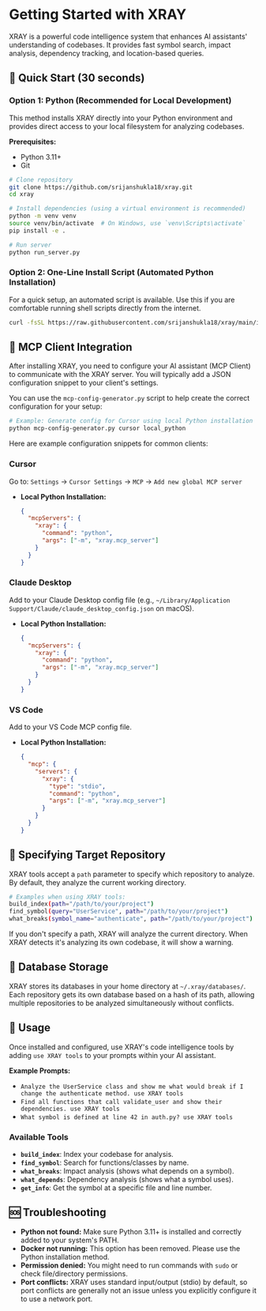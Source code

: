 # Getting Started with XRAY

XRAY is a powerful code intelligence system that enhances AI assistants' understanding of codebases. It provides fast symbol search, impact analysis, dependency tracking, and location-based queries.

## 🚀 Quick Start (30 seconds)

### Option 1: Python (Recommended for Local Development)

This method installs XRAY directly into your Python environment and provides direct access to your local filesystem for analyzing codebases.

**Prerequisites:**
*   Python 3.11+
*   Git

```bash
# Clone repository
git clone https://github.com/srijanshukla18/xray.git
cd xray

# Install dependencies (using a virtual environment is recommended)
python -m venv venv
source venv/bin/activate  # On Windows, use `venv\Scripts\activate`
pip install -e .

# Run server
python run_server.py
```

### Option 2: One-Line Install Script (Automated Python Installation)

For a quick setup, an automated script is available. Use this if you are comfortable running shell scripts directly from the internet.

```bash
curl -fsSL https://raw.githubusercontent.com/srijanshukla18/xray/main/install.sh | bash
```

## 🔌 MCP Client Integration

After installing XRAY, you need to configure your AI assistant (MCP Client) to communicate with the XRAY server. You will typically add a JSON configuration snippet to your client's settings.

You can use the `mcp-config-generator.py` script to help create the correct configuration for your setup:

```bash
# Example: Generate config for Cursor using local Python installation
python mcp-config-generator.py cursor local_python
```

Here are example configuration snippets for common clients:

### Cursor

Go to: `Settings` → `Cursor Settings` → `MCP` → `Add new global MCP server`

*   **Local Python Installation:**
    ```json
    {
      "mcpServers": {
        "xray": {
          "command": "python",
          "args": ["-m", "xray.mcp_server"]
        }
      }
    }
    ```

### Claude Desktop

Add to your Claude Desktop config file (e.g., `~/Library/Application Support/Claude/claude_desktop_config.json` on macOS).

*   **Local Python Installation:**
    ```json
    {
      "mcpServers": {
        "xray": {
          "command": "python",
          "args": ["-m", "xray.mcp_server"]
        }
      }
    }
    ```

### VS Code

Add to your VS Code MCP config file.

*   **Local Python Installation:**
    ```json
    {
      "mcp": {
        "servers": {
          "xray": {
            "type": "stdio",
            "command": "python",
            "args": ["-m", "xray.mcp_server"]
          }
        }
      }
    }
    ```

## 🎯 Specifying Target Repository

XRAY tools accept a `path` parameter to specify which repository to analyze. By default, they analyze the current working directory.

```bash
# Examples when using XRAY tools:
build_index(path="/path/to/your/project")
find_symbol(query="UserService", path="/path/to/your/project")
what_breaks(symbol_name="authenticate", path="/path/to/your/project")
```

If you don't specify a path, XRAY will analyze the current directory. When XRAY detects it's analyzing its own codebase, it will show a warning.

## 📁 Database Storage

XRAY stores its databases in your home directory at `~/.xray/databases/`. Each repository gets its own database based on a hash of its path, allowing multiple repositories to be analyzed simultaneously without conflicts.

## 🎯 Usage

Once installed and configured, use XRAY's code intelligence tools by adding `use XRAY tools` to your prompts within your AI assistant.

**Example Prompts:**

*   `Analyze the UserService class and show me what would break if I change the authenticate method. use XRAY tools`
*   `Find all functions that call validate_user and show their dependencies. use XRAY tools`
*   `What symbol is defined at line 42 in auth.py? use XRAY tools`

### Available Tools

*   **`build_index`**: Index your codebase for analysis.
*   **`find_symbol`**: Search for functions/classes by name.
*   **`what_breaks`**: Impact analysis (shows what depends on a symbol).
*   **`what_depends`**: Dependency analysis (shows what a symbol uses).
*   **`get_info`**: Get the symbol at a specific file and line number.

## 🆘 Troubleshooting

*   **Python not found:** Make sure Python 3.11+ is installed and correctly added to your system's PATH.
*   **Docker not running:** This option has been removed. Please use the Python installation method.
*   **Permission denied:** You might need to run commands with `sudo` or check file/directory permissions.
*   **Port conflicts:** XRAY uses standard input/output (stdio) by default, so port conflicts are generally not an issue unless you explicitly configure it to use a network port.